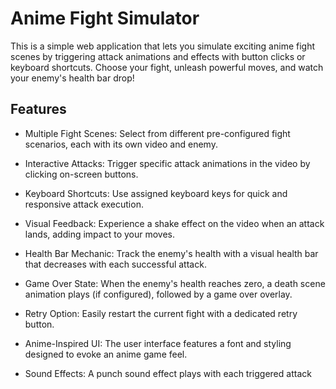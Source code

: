 
# Anime Fight Simulator

This is a simple web application that lets you simulate exciting anime fight scenes by triggering attack animations and effects with button clicks or keyboard shortcuts. Choose your fight, unleash powerful moves, and watch your enemy's health bar drop!




## Features

- Multiple Fight Scenes: Select from different pre-configured fight scenarios, each with its own video and enemy.

- Interactive Attacks: Trigger specific attack animations in the video by clicking on-screen buttons.

- Keyboard Shortcuts: Use assigned keyboard keys for quick and responsive attack execution.

- Visual Feedback: Experience a shake effect on the video when an attack lands, adding impact to your moves.

- Health Bar Mechanic: Track the enemy's health with a visual health bar that decreases with each successful attack.

- Game Over State: When the enemy's health reaches zero, a death scene animation plays (if configured), followed by a game over overlay.

- Retry Option: Easily restart the current fight with a dedicated retry button.

- Anime-Inspired UI: The user interface features a font and styling designed to evoke an anime game feel.

- Sound Effects: A punch sound effect plays with each triggered attack

